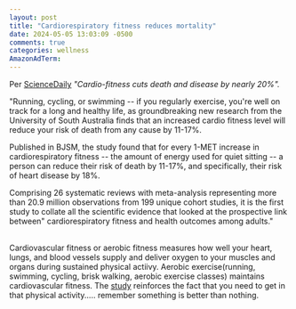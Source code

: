```yaml
---
layout: post
title: "Cardiorespiratory fitness reduces mortality"
date: 2024-05-05 13:03:09 -0500
comments: true
categories: wellness
AmazonAdTerm:
---
```

Per [ScienceDaily](https://www.sciencedaily.com/releases/2024/04/240429103047.htm) *"Cardio-fitness cuts death and disease by nearly 20%".*

>
"Running, cycling, or swimming -- if you regularly exercise, you're well on track for a long and healthy life, as groundbreaking new research from the University of South Australia finds that an increased cardio fitness level will reduce your risk of death from any cause by 11-17%.
>
Published in BJSM, the study found that for every 1-MET increase in cardiorespiratory fitness -- the amount of energy used for quiet sitting -- a person can reduce their risk of death by 11-17%, and specifically, their risk of heart disease by 18%.
>
Comprising 26 systematic reviews with meta-analysis representing more than 20.9 million observations from 199 unique cohort studies, it is the first study to collate all the scientific evidence that looked at the prospective link between" cardiorespiratory fitness and health outcomes among adults."
<br><br>


Cardiovascular fitness or aerobic fitness measures how well your heart, lungs, and blood vessels supply and deliver oxygen to your muscles and organs during sustained physical actiivy. Aerobic exercise(running, swimming, cycling, brisk walking, aerobic exercise classes) maintains cardiovascular fitness. The [study](https://bjsm.bmj.com/content/58/10/556) reinforces the fact that you need to get in that physical activity..... remember something is better than nothing.
